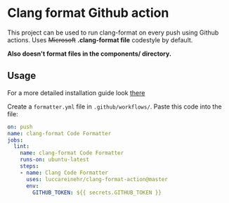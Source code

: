 # Clang format Github action

This project can be used to run clang-format on every push using Github actions. Uses ~~Microsoft~~ **.clang-format file** codestyle by default.

**Also doesn't format files in the components/ directory.**

## Usage

For a more detailed installation guide look [there](https://github.com/MarvinJWendt/run-node-formatter/wiki)

Create a `formatter.yml` file in `.github/workflows/`.
Paste this code into the file:

```yml
on: push
name: clang-format Code Formatter
jobs:
  lint:
    name: clang-format Code Formatter
    runs-on: ubuntu-latest
    steps:
    - name: Clang Code Formatter
      uses: luccareinehr/clang-format-action@master
      env:
        GITHUB_TOKEN: ${{ secrets.GITHUB_TOKEN }}
```
